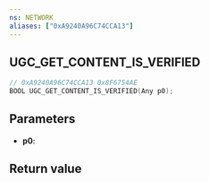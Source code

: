```yaml
---
ns: NETWORK
aliases: ["0xA9240A96C74CCA13"]
---
```

## UGC_GET_CONTENT_IS_VERIFIED

```c
// 0xA9240A96C74CCA13 0x8F6754AE
BOOL UGC_GET_CONTENT_IS_VERIFIED(Any p0);
```

## Parameters
* **p0**: 

## Return value
